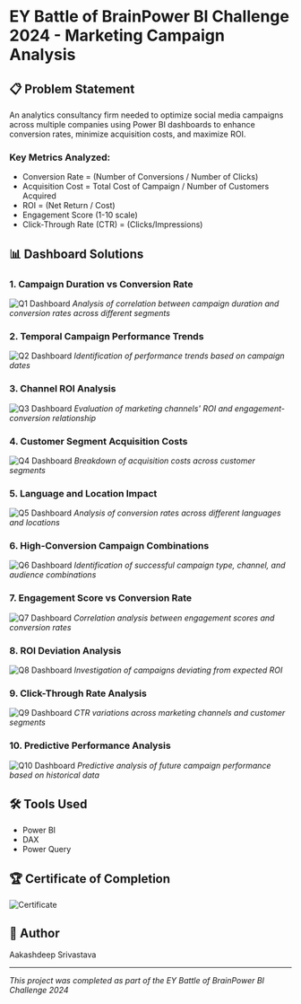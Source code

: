 # EY Battle of BrainPower BI Challenge 2024 - Marketing Campaign Analysis

## 📋 Problem Statement
An analytics consultancy firm needed to optimize social media campaigns across multiple companies using Power BI dashboards to enhance conversion rates, minimize acquisition costs, and maximize ROI.

### Key Metrics Analyzed:
- Conversion Rate = (Number of Conversions / Number of Clicks)
- Acquisition Cost = Total Cost of Campaign / Number of Customers Acquired
- ROI = (Net Return / Cost)
- Engagement Score (1-10 scale)
- Click-Through Rate (CTR) = (Clicks/Impressions)

## 📊 Dashboard Solutions

### 1. Campaign Duration vs Conversion Rate
![Q1 Dashboard](https://github.com/Aakashdeep-Srivastava/EY-Social-Media-Analysis/blob/main/Images/1.png)
*Analysis of correlation between campaign duration and conversion rates across different segments*

### 2. Temporal Campaign Performance Trends
![Q2 Dashboard](https://github.com/Aakashdeep-Srivastava/EY-Social-Media-Analysis/blob/main/Images/2.png)
*Identification of performance trends based on campaign dates*

### 3. Channel ROI Analysis
![Q3 Dashboard](https://github.com/Aakashdeep-Srivastava/EY-Social-Media-Analysis/blob/main/Images/3.png)
*Evaluation of marketing channels' ROI and engagement-conversion relationship*

### 4. Customer Segment Acquisition Costs
![Q4 Dashboard](https://github.com/Aakashdeep-Srivastava/EY-Social-Media-Analysis/blob/main/Images/4.png)
*Breakdown of acquisition costs across customer segments*

### 5. Language and Location Impact
![Q5 Dashboard](https://github.com/Aakashdeep-Srivastava/EY-Social-Media-Analysis/blob/main/Images/5.png)
*Analysis of conversion rates across different languages and locations*

### 6. High-Conversion Campaign Combinations
![Q6 Dashboard](https://github.com/Aakashdeep-Srivastava/EY-Social-Media-Analysis/blob/main/Images/6.png)
*Identification of successful campaign type, channel, and audience combinations*

### 7. Engagement Score vs Conversion Rate
![Q7 Dashboard](https://github.com/Aakashdeep-Srivastava/EY-Social-Media-Analysis/blob/main/Images/7.png)
*Correlation analysis between engagement scores and conversion rates*

### 8. ROI Deviation Analysis
![Q8 Dashboard](https://github.com/Aakashdeep-Srivastava/EY-Social-Media-Analysis/blob/main/Images/8.png)
*Investigation of campaigns deviating from expected ROI*

### 9. Click-Through Rate Analysis
![Q9 Dashboard](https://github.com/Aakashdeep-Srivastava/EY-Social-Media-Analysis/blob/main/Images/9.png)
*CTR variations across marketing channels and customer segments*

### 10. Predictive Performance Analysis
![Q10 Dashboard](https://github.com/Aakashdeep-Srivastava/EY-Social-Media-Analysis/blob/main/Images/10.png)
*Predictive analysis of future campaign performance based on historical data*

## 🛠️ Tools Used
- Power BI
- DAX
- Power Query

## 🏆 Certificate of Completion
![Certificate](https://github.com/Aakashdeep-Srivastava/EY-Social-Media-Analysis/blob/main/Images/sad%20(1920%20x%202160%20px)%20(1).png)

## 👤 Author
Aakashdeep Srivastava

---
*This project was completed as part of the EY Battle of BrainPower BI Challenge 2024*
